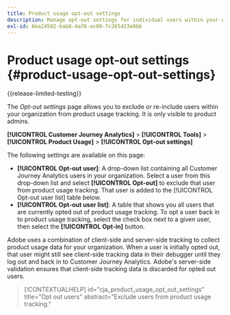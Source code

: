 ```yaml
---
title: Product usage opt-out settings
description: Manage opt-out settings for individual users within your organization.
exl-id: 0ea24582-bab8-4a76-ac00-7c265423e8bb
---
```

# Product usage opt-out settings {#product-usage-opt-out-settings}

{{release-limited-testing}}

The _Opt-out settings_ page allows you to exclude or re-include users within your organization from product usage tracking. It is only visible to product admins.

**[!UICONTROL Customer Journey Analytics]** > **[!UICONTROL Tools]** > **[!UICONTROL Product Usage]** > **[!UICONTROL Opt-out settings]**

The following settings are available on this page:

* **[!UICONTROL Opt-out user]**: A drop-down list containing all Customer Journey Analytics users in your organization. Select a user from this drop-down list and select **[!UICONTROL Opt-out]** to exclude that user from product usage tracking. That user is added to the [!UICONTROL Opt-out user list] table below.
* **[!UICONTROL Opt-out user list]**: A table that shows you all users that are currently opted out of product usage tracking. To opt a user back in to product usage tracking, select the check box next to a given user, then select the **[!UICONTROL Opt-in]** button.

Adobe uses a combination of client-side and server-side tracking to collect product usage data for your organization. When a user is initially opted out, that user might still see client-side tracking data in their debugger until they log out and back in to Customer Journey Analytics. Adobe's server-side validation ensures that client-side tracking data is discarded for opted out users. 

>[!CONTEXTUALHELP]
>id="cja_product_usage_opt_out_settings"
>title="Opt out users"
>abstract="Exclude users from product usage tracking."
